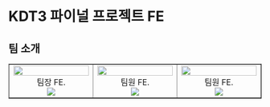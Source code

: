 # KDT3 파이널 프로젝트 FE

## 팀 소개

<table border>
  <tbody>
    <tr>
      <td align="center" width="200px">
        <img width="100%" src="https://avatars.githubusercontent.com/u/113992260?v=4"  alt=""/><br />
        팀장 FE.<br/>
        <a href="https://github.com/quokka-eating-carrots">
          <img src="https://img.shields.io/badge/조민정-000?style=flat-round&logo=GitHub&logoColor=white"/>
        </a>
      </td>
      <td align="center" width="200px">
        <img width="100%" src="https://avatars.githubusercontent.com/u/64674174?v=4"  alt=""/><br />
        팀원 FE.<br/>
        <a href="https://github.com/hyerimhan">
          <img src="https://img.shields.io/badge/한혜림-000?style=flat-round&logo=GitHub&logoColor=white"/>
        </a>
      </td>
      <td align="center" width="200px">
        <img width="100%" src="https://avatars.githubusercontent.com/u/108329185?v=4"  alt=""/>
        팀원 FE.<br/>
        <a href="https://github.com/Wonny-ing">
          <img src="https://img.shields.io/badge/홍혜원-000?style=flat-round&logo=GitHub&logoColor=white"/>
        </a>
      </td>
     </tr>
  </tbody>
</table>
